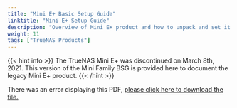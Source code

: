 ```yaml
---
title: "Mini E+ Basic Setup Guide"
linktitle: "Mini E+ Setup Guide"
description: "Overview of Mini E+ product and how to unpack and set it up."
weight: 11
tags: ["TrueNAS Products"]
---
```


{{< hint info >}}
The TrueNAS Mini E+ was discontinued on March 8th, 2021. This version of the Mini Family BSG is provided here to document the legacy Mini E+ product.
{{< /hint >}}

<object data="https://www.truenas.com/docs/files/MiniFamily3.1.pdf" type="application/pdf" width="95%" height="1000">
  There was an error displaying this PDF, <a href="https://www.truenas.com/docs/files/MiniFamily3.1.pdf">please click here to download the file.</a>
</object>

